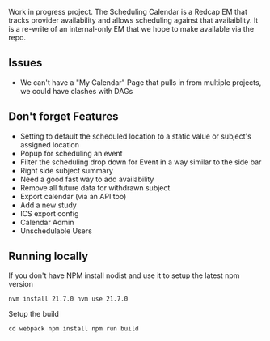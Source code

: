 Work in progress project. The Scheduling Calendar is a Redcap EM that tracks provider availability and allows scheduling against that availaiblity. It is a re-write of an internal-only EM that we hope to make available via the repo.

## Issues

* We can't have a "My Calendar" Page that pulls in from multiple projects, we could have clashes with DAGs

## Don't forget Features

* Setting to default the scheduled location to a static value or subject's assigned location
* Popup for scheduling an event
* Filter the scheduling drop down for Event in a way similar to the side bar
* Right side subject summary
* Need a good fast way to add availability
* Remove all future data for withdrawn subject
* Export calendar (via an API too)
* Add a new study
* ICS export config
* Calendar Admin
* Unschedulable Users

## Running locally

If you don't have NPM install nodist and use it to setup the latest npm version

`
nvm install 21.7.0
nvm use 21.7.0
`

Setup the build

`
cd webpack
npm install
npm run build
`
